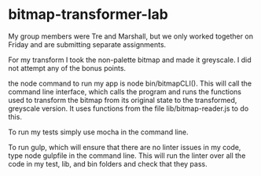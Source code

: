 # bitmap-transformer-lab

My group members were Tre and Marshall, but we only worked together on Friday and are submitting separate assignments.

For my transform I took the non-palette bitmap and made it greyscale. I did not attempt any of the bonus points.

the node command to run my app is node bin/bitmapCLI(). This will call the command line interface, which calls the program and runs the functions used to transform the bitmap from its original state to the transformed, greyscale version. It uses functions from the file lib/bitmap-reader.js to do this.

To run my tests simply use mocha in the command line.

To run gulp, which will ensure that there are no linter issues in my code, type node gulpfile in the command line. This will run the linter over all the code in my test, lib, and bin folders and check that they pass.
